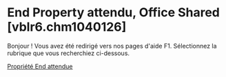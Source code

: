 
# End Property attendu, Office Shared [vblr6.chm1040126]

Bonjour ! Vous avez été redirigé vers nos pages d'aide F1. Sélectionnez la rubrique que vous recherchiez ci-dessous.

[Propriété End attendue](http://msdn.microsoft.com/library/be6348a2-3edc-44d7-6758-c43646c2c9a7%28Office.15%29.aspx)
